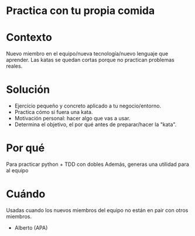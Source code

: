 # Practica con tu propia comida

# Contexto

Nuevo miembro en el equipo/nueva tecnología/nuevo lenguaje que aprender. Las katas se quedan cortas porque no practican problemas reales.

# Solución

* Ejercicio pequeño y concreto aplicado a tu negocio/entorno.
* Practica cómo si fuera una kata.
* Motivación personal: hacer algo que vas a usar.
* Determina el objetivo, el por qué antes de preparar/hacer la "kata".

# Por qué
Para practicar python + TDD con dobles
Además, generas una utilidad para al equipo

# Cuándo
Usadas cuando los nuevos miembros del equipo no están en pair con otros miembros.

- Alberto (APA)
